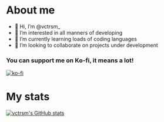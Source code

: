 # About me

- 👋 Hi, I’m @vctrsm_
- 👀 I’m interested in all manners of developing
- 🌱 I’m currently learning loads of coding languages
- 💞️ I’m looking to collaborate on projects under development

### You can support me on Ko-fi, it means a lot!

[![ko-fi](https://ko-fi.com/img/githubbutton_sm.svg)](https://ko-fi.com/J3J1BZU1Q)

# My stats

[![vctrsm's GitHub stats](https://github-readme-stats.vercel.app/api?username=vctrsm&show_icons=true&theme=dark)](https://github.com/vctrsm)

<!---
N0xDev/N0xDev is a ✨ special ✨ repository because its `README.md` (this file) appears on your GitHub profile.
You can click the Preview link to take a look at your changes.
--->
